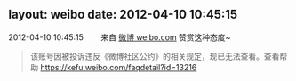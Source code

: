layout: weibo
date: 2012-04-10 10:45:15
---
<meta name="referrer" content="no-referrer" />

2012-04-10 10:45:15  &nbsp;&nbsp;&nbsp;&nbsp;&nbsp;&nbsp; 来自 <a href="http://weibo.com/" rel="nofollow">微博 weibo.com</a>
赞赏这种态度~
>  该账号因被投诉违反《微博社区公约》的相关规定，现已无法查看。查看帮助 https://kefu.weibo.com/faqdetail?id=13216

